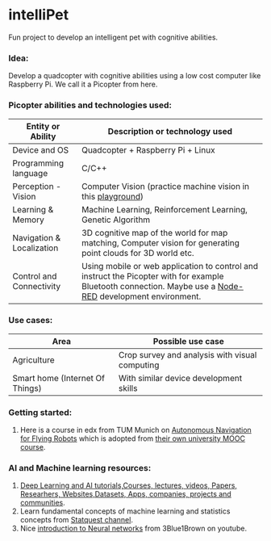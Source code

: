 # intelliPet
Fun project to develop an intelligent pet with cognitive abilities.

### Idea:
Develop a quadcopter with cognitive abilities using a low cost computer like Raspberry Pi. We call it a Picopter from here.

### Picopter abilities and technologies used:
Entity or Ability | Description or technology used
------------ | -------------
Device and OS | Quadcopter + Raspberry Pi + Linux 
Programming language  | C/C++
Perception - Vision | Computer Vision (practice machine vision in this [playground](https://github.com/roshanpoudyal/machine_vision_application.git))
Learning & Memory | Machine Learning, Reinforcement Learning, Genetic Algorithm
Navigation & Localization | 3D cognitive map of the world for map matching, Computer vision for generating point clouds for 3D world etc.
Control and Connectivity | Using mobile or web application to control and instruct the Picopter with for example Bluetooth connection. Maybe use a [Node-RED](https://nodered.org/) development environment. 


### Use cases:
Area | Possible use case
------------ | -------------
Agriculture | Crop survey and analysis with visual computing
Smart home (Internet Of Things) | With similar device development skills

### Getting started:
1. Here is a course in edx from TUM Munich on [Autonomous Navigation for Flying Robots](https://www.edx.org/course/autonomous-navigation-flying-robots-tumx-autonavx-0) which is adopted from [their own university MOOC course](https://www.tum.de/en/about-tum/news/press-releases/detail/article/31494/).

### AI and Machine learning resources:
1. [Deep Learning and AI tutorials,Courses, lectures, videos, Papers, Researhers, Websites,Datasets, Apps, companies, projects and communities](https://www.leadingindia.ai/resources/).
2. Learn fundamental concepts of machine learning and statistics concepts from [Statquest channel](https://www.youtube.com/channel/UCtYLUTtgS3k1Fg4y5tAhLbw).
3. Nice [introduction to Neural networks](https://www.youtube.com/playlist?list=PLZHQObOWTQDNU6R1_67000Dx_ZCJB-3pi) from 3Blue1Brown on youtube.

